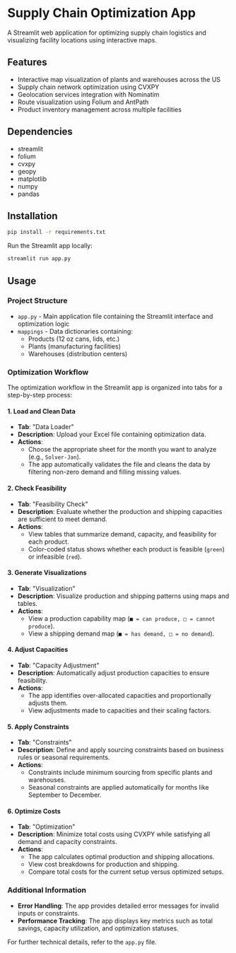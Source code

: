 
# Supply Chain Optimization App

A Streamlit web application for optimizing supply chain logistics and visualizing facility locations using interactive maps.

## Features

- Interactive map visualization of plants and warehouses across the US
- Supply chain network optimization using CVXPY
- Geolocation services integration with Nominatim
- Route visualization using Folium and AntPath
- Product inventory management across multiple facilities

## Dependencies

- streamlit
- folium
- cvxpy
- geopy
- matplotlib
- numpy
- pandas

## Installation

```sh
pip install -r requirements.txt
```

Run the Streamlit app locally:

```sh
streamlit run app.py
```

## Usage

### Project Structure

- `app.py` - Main application file containing the Streamlit interface and optimization logic
- `mappings` - Data dictionaries containing:
  - Products (12 oz cans, lids, etc.)
  - Plants (manufacturing facilities)
  - Warehouses (distribution centers)

### Optimization Workflow

The optimization workflow in the Streamlit app is organized into tabs for a step-by-step process:

#### 1. **Load and Clean Data**
   - **Tab**: "Data Loader"
   - **Description**: Upload your Excel file containing optimization data.
   - **Actions**:
     - Choose the appropriate sheet for the month you want to analyze (e.g., `Solver-Jan`).
     - The app automatically validates the file and cleans the data by filtering non-zero demand and filling missing values.

#### 2. **Check Feasibility**
   - **Tab**: "Feasibility Check"
   - **Description**: Evaluate whether the production and shipping capacities are sufficient to meet demand.
   - **Actions**:
     - View tables that summarize demand, capacity, and feasibility for each product.
     - Color-coded status shows whether each product is feasible (`green`) or infeasible (`red`).

#### 3. **Generate Visualizations**
   - **Tab**: "Visualization"
   - **Description**: Visualize production and shipping patterns using maps and tables.
   - **Actions**:
     - View a production capability map (`■ = can produce, □ = cannot produce`).
     - View a shipping demand map (`■ = has demand, □ = no demand`).

#### 4. **Adjust Capacities**
   - **Tab**: "Capacity Adjustment"
   - **Description**: Automatically adjust production capacities to ensure feasibility.
   - **Actions**:
     - The app identifies over-allocated capacities and proportionally adjusts them.
     - View adjustments made to capacities and their scaling factors.

#### 5. **Apply Constraints**
   - **Tab**: "Constraints"
   - **Description**: Define and apply sourcing constraints based on business rules or seasonal requirements.
   - **Actions**:
     - Constraints include minimum sourcing from specific plants and warehouses.
     - Seasonal constraints are applied automatically for months like September to December.

#### 6. **Optimize Costs**
   - **Tab**: "Optimization"
   - **Description**: Minimize total costs using CVXPY while satisfying all demand and capacity constraints.
   - **Actions**:
     - The app calculates optimal production and shipping allocations.
     - View cost breakdowns for production and shipping.
     - Compare total costs for the current setup versus optimized setups.

### Additional Information
- **Error Handling**: The app provides detailed error messages for invalid inputs or constraints.
- **Performance Tracking**: The app displays key metrics such as total savings, capacity utilization, and optimization statuses.

For further technical details, refer to the `app.py` file.
